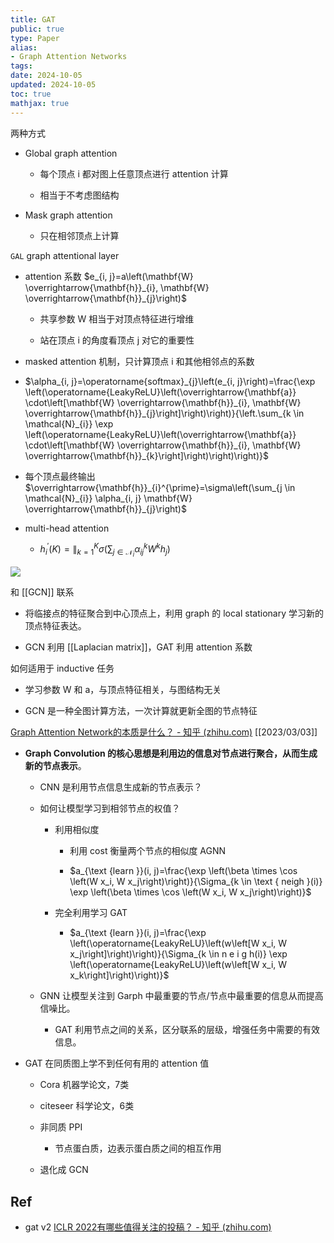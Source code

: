 ```yaml
---
title: GAT
public: true
type: Paper
alias:
- Graph Attention Networks
tags:
date: 2024-10-05
updated: 2024-10-05
toc: true
mathjax: true
---
```


两种方式

  + Global graph attention

    + 每个顶点 i 都对图上任意顶点进行 attention 计算

    + 相当于不考虑图结构

  + Mask graph attention

    + 只在相邻顶点上计算

`GAL` graph attentional layer

  + attention 系数 $e_{i, j}=a\left(\mathbf{W} \overrightarrow{\mathbf{h}}_{i}, \mathbf{W} \overrightarrow{\mathbf{h}}_{j}\right)$

    + 共享参数 W 相当于对顶点特征进行增维

    + 站在顶点 i 的角度看顶点 j 对它的重要性

  + masked attention 机制，只计算顶点 i 和其他相邻点的系数

  + $\alpha_{i, j}=\operatorname{softmax}_{j}\left(e_{i, j}\right)=\frac{\exp \left(\operatorname{LeakyReLU}\left(\overrightarrow{\mathbf{a}} \cdot\left[\mathbf{W} \overrightarrow{\mathbf{h}}_{i}, \mathbf{W} \overrightarrow{\mathbf{h}}_{j}\right]\right)\right)}{\left.\sum_{k \in \mathcal{N}_{i}} \exp \left(\operatorname{LeakyReLU}\left(\overrightarrow{\mathbf{a}} \cdot\left[\mathbf{W} \overrightarrow{\mathbf{h}}_{i}, \mathbf{W} \overrightarrow{\mathbf{h}}_{k}\right]\right)\right)\right)}$

  + 每个顶点最终输出 $\overrightarrow{\mathbf{h}}_{i}^{\prime}=\sigma\left(\sum_{j \in \mathcal{N}_{i}} \alpha_{i, j} \mathbf{W} \overrightarrow{\mathbf{h}}_{j}\right)$

  + multi-head attention

    + $h_{i}^{\prime}(K)=\|_{k=1}^{K} \sigma\left(\sum_{j \in \mathcal{N}_{i}} \alpha_{i j}^{k} W^{k} h_{j}\right)$

![](https://media.xiang578.com/gat-example.png)

和 [[GCN]] 联系

  + 将临接点的特征聚合到中心顶点上，利用 graph 的 local stationary 学习新的顶点特征表达。

  + GCN 利用 [[Laplacian matrix]]，GAT 利用 attention 系数

如何适用于 inductive 任务

  + 学习参数 W 和 a，与顶点特征相关，与图结构无关

  + GCN 是一种全图计算方法，一次计算就更新全图的节点特征

[Graph Attention Network的本质是什么？ - 知乎 (zhihu.com)](https://www.zhihu.com/question/275866887) [[2023/03/03]]

  + **Graph Convolution 的核心思想是利用边的信息对节点进行聚合，从而生成新的节点表示**。

    + CNN 是利用节点信息生成新的节点表示？

    + 如何让模型学习到相邻节点的权值？

      + 利用相似度

        + 利用 cost 衡量两个节点的相似度  AGNN

        + $a_{\text {learn }}(i, j)=\frac{\exp \left(\beta \times \cos \left(W x_i, W x_j\right)\right)}{\Sigma_{k \in \text { neigh }(i)} \exp \left(\beta \times \cos \left(W x_i, W x_j\right)\right)}$

      + 完全利用学习 GAT

        + $a_{\text {learn }}(i, j)=\frac{\exp \left(\operatorname{LeakyReLU}\left(w\left[W x_i, W x_j\right]\right)\right)}{\Sigma_{k \in n e i g h(i)} \exp \left(\operatorname{LeakyReLU}\left(w\left[W x_i, W x_k\right]\right)\right)}$

    + GNN 让模型关注到 Garph 中最重要的节点/节点中最重要的信息从而提高信噪比。

      + GAT 利用节点之间的关系，区分联系的层级，增强任务中需要的有效信息。

  + GAT 在同质图上学不到任何有用的 attention 值

    + Cora  机器学论文，7类

    + citeseer 科学论文，6类

    + 非同质 PPI

      + 节点蛋白质，边表示蛋白质之间的相互作用

    + 退化成 GCN

## Ref

  + gat v2 [ICLR 2022有哪些值得关注的投稿？ - 知乎 (zhihu.com)](https://www.zhihu.com/question/490962362/answer/2481113417)
